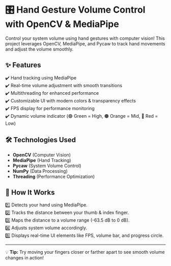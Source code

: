 # 🎛️ Hand Gesture Volume Control with OpenCV & MediaPipe  

Control your system volume using hand gestures with computer vision! This project leverages OpenCV, MediaPipe, and Pycaw to track hand movements and adjust the volume smoothly.  

## ✨ Features  
✔️ Hand tracking using MediaPipe  
✔️ Real-time volume adjustment with smooth transitions  
✔️ Multithreading for enhanced performance  
✔️ Customizable UI with modern colors & transparency effects  
✔️ FPS display for performance monitoring  
✔️ Dynamic volume indicator (🟢 Green = High, 🟠 Orange = Mid, 🔴 Red = Low)  

## 🛠️ Technologies Used  
- **OpenCV** (Computer Vision)  
- **MediaPipe** (Hand Tracking)  
- **Pycaw** (System Volume Control)  
- **NumPy** (Data Processing)  
- **Threading** (Performance Optimization)  

## 🚀 How It Works  
1️⃣ Detects your hand using MediaPipe.  
2️⃣ Tracks the distance between your thumb & index finger.  
3️⃣ Maps the distance to a volume range (-63.5 dB to 0 dB).  
4️⃣ Adjusts system volume accordingly.  
5️⃣ Displays real-time UI elements like FPS, volume bar, and progress circle.  

---
💡 **Tip:** Try moving your fingers closer or farther apart to see smooth volume changes in action!  
